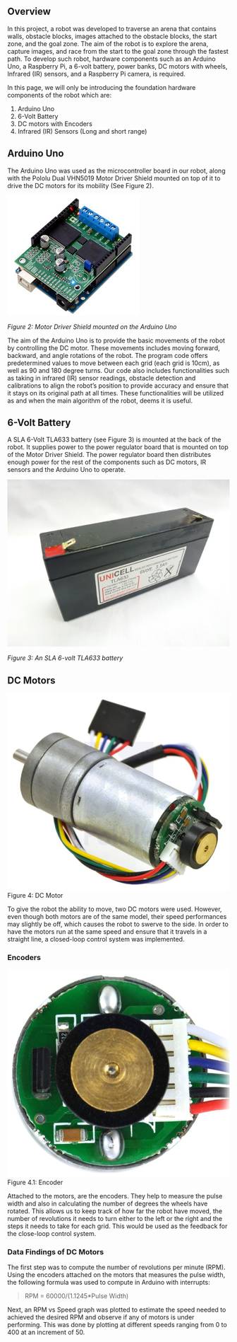 ## Overview
In this project, a robot was developed to traverse an arena that contains walls, obstacle blocks, images attached to the obstacle blocks, the start zone, and the goal zone. The aim of the robot is to explore the arena, capture images, and race from the start to the goal zone through the fastest path. To develop such robot, hardware components such as an Arduino Uno, a Raspberry Pi, a 6-volt battery, power banks, DC motors with wheels, Infrared (IR) sensors, and a Raspberry Pi camera, is required.

In this page, we will only be introducing the foundation hardware components of the robot which are:
1. Arduino Uno
2. 6-Volt Battery
3. DC motors with Encoders
4. Infrared (IR) Sensors (Long and short range)


## Arduino Uno
The Arduino Uno was used as the microcontroller board in our robot, along with the Pololu Dual VHN5019 Motor Driver Shield mounted on top of it to drive the DC motors for its mobility (See Figure 2).

![alt text](README%20Images/0J5212.300.jpg "Arduino UNO") <!-- .element height="50%" width="50%" -->

*Figure 2: Motor Driver Shield mounted on the Arduino Uno*

The aim of the Arduino Uno is to provide the basic movements of the robot by controlling the DC motor. These movements includes moving forward, backward, and angle rotations of the robot. The program code offers predetermined values to move between each grid (each grid is 10cm), as well as 90 and 180 degree turns. Our code also includes functionalities such as taking in infrared (IR) sensor readings, obstacle detection and calibrations to align the robot’s position to provide accuracy and ensure that it stays on its original path at all times. These functionalities will be utilized as and when the main algorithm of the robot, deems it is useful.


## 6-Volt Battery
A SLA 6-Volt TLA633 battery (see Figure 3) is mounted at the back of the robot. It supplies power to the power regulator board that is mounted on top of the Motor Driver Shield. The power regulator board then distributes enough power for the rest of the components such as DC motors, IR sensors and the Arduino Uno to operate.

![alt text](README%20Images/6v-33ah-sealed-lead-acid-battery.jpg "6V Battery") <!-- .element height="25%" width="25%" -->

*Figure 3: An SLA 6-volt TLA633 battery*


## DC Motors
![alt text](README%20Images/DC_Motor_with_Encoder.jpg "DC Motor with Encoder")
Figure 4: DC Motor

To give the robot the ability to move, two DC motors were used. However, even though both motors are of the same model, their speed performances may slightly be off, which causes the robot to swerve to the side. In order to have the motors run at the same speed and ensure that it travels in a straight line, a closed-loop control system was implemented.


### Encoders
![alt text](README%20Images/Encoder.jpg "Encoder")
Figure 4.1: Encoder

Attached to the motors, are the encoders. They help to measure the pulse width and also in calculating the number of degrees the wheels have rotated. This allows us to keep track of how far the robot have moved, the number of revolutions it needs to turn either to the left or the right and the steps it needs to take for each grid. This would be used as the feedback for the close-loop control system.


### Data Findings of DC Motors
The first step was to compute the number of revolutions per minute (RPM). Using the encoders attached on the motors that measures the pulse width, the following formula was used to compute in Arduino with interrupts:

> RPM = 60000/(1.1245*Pulse Width)

Next, an RPM vs Speed graph was plotted to estimate the speed needed to achieved the desired RPM and observe if any of motors is under performing. This was done by plotting at different speeds ranging from 0 to 400 at an increment of 50.